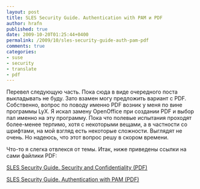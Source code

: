 ```yaml
---
layout: post
title: SLES Security Guide. Authentication with PAM и PDF
author: hrafn
published: true
date: 2009-10-20T01:25:44+0400
permalink: /2009/10/sles-security-guide-auth-pam-pdf
comments: true
categories:
- suse
- security
- translate
- pdf
---
```


Перевел следующую часть. Пока сюда в виде очередного поста выкладывать не
буду. Зато взамен могу предложить вариант с PDF. Собственно, вопрос по поводу
именно PDF возник у меня по вине программы LyX. Я искал замену OpenOffice при
создании PDF и выбор пал именно на эту программу. Пока что полевые испытания
проходят более-менее терпимо, хотя с некоторыми вещами, а в частности со
шрифтами, на мой взгляд есть некоторые сложности. Выглядят не очень. Но
надеюсь, что этот вопрос решу в скором времени.

Что-то я слегка отвлекся от темы. Итак, ниже приведены ссылки на сами файлики
PDF:

[SLES Security Guide. Security and Confidentiality (PDF)](/media/downloads/pdf/sles_security_guide_ru_vol.1.pdf)

[SLES Security Guide. Authentication with PAM (PDF)](/media/downloads/pdf/sles_security_guide-auth_pam.pdf)

